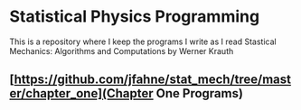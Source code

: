 # Statistical Physics Programming
This is a repository where I keep the programs I write as I read Stastical Mechanics: Algorithms
and Computations by Werner Krauth
## [https://github.com/jfahne/stat_mech/tree/master/chapter_one](Chapter One Programs)
